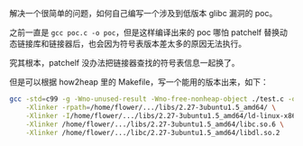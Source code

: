 解决一个很简单的问题，如何自己编写一个涉及到低版本 glibc 漏洞的 poc。

之前一直是 `gcc poc.c -o poc`，但是这样编译出来的 poc 哪怕 patchelf 替换动态链接库和链接器后，也会因为符号表版本差太多的原因无法执行。

究其根本，patchelf 没办法把链接器查找的符号表信息一起换了。

但是可以根据 how2heap 里的 Makefile，写一个能用的版本出来，如下：

```bash
gcc -std=c99 -g -Wno-unused-result -Wno-free-nonheap-object ./test.c -o test -ldl \
    -Xlinker -rpath=/home/flower/.../libs/2.27-3ubuntu1.5_amd64/ \
    -Xlinker -I/home/flower/.../libs/2.27-3ubuntu1.5_amd64/ld-linux-x86-64.so.2 \
    -Xlinker /home/flower/.../libs/2.27-3ubuntu1.5_amd64/libc.so.6 \
	-Xlinker /home/flower/.../libc/2.27-3ubuntu1.5_amd64/libdl.so.2
```